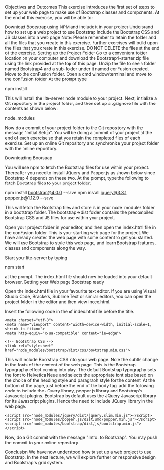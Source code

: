 Objectives and Outcomes
This exercise introduces the first set of steps to set up your web page to make use of Bootstrap classes and components. At the end of this exercise, you will be able to:

Download Bootstrap using NPM and include it in your project
Understand how to set up a web project to use Bootstrap
Include the Bootstrap CSS and JS classes into a web page
Note: Please remember to retain the folder and all the files that you create in this exercise. Further exercises will build upon the files that you create in this exercise. DO NOT DELETE the files at the end of the exercise.
Setting up the Project Folder
Go to a convenient folder location on your computer and download the Bootstrap4-starter.zip file using the link provided at the top of this page.
Unzip the file to see a folder named Bootstrap4 and a sub-folder under it named conFusion created. Move to the conFusion folder.
Open a cmd window/terminal and move to the conFusion folder.
At the prompt type


npm install


This will install the lite-server node module to your project.
Next, initialize a Git repository in the project folder, and then set up a .gitignore file with the contents as shown below:

node_modules


Now do a commit of your project folder to the Git repository with the message "Initial Setup". You will be doing a commit of your project at the end of each exercise so that you retain the completed files of each exercise.
Set up an online Git repository and synchronize your project folder with the online repository.

Downloading Bootstrap

You will use npm to fetch the Bootstrap files for use within your project. Thereafter you need to install JQuery and Popper.js as shown below since Bootstrap 4 depends on these two. At the prompt, type the following to fetch Bootstrap files to your project folder:


npm install bootstrap@4.0.0 --save
npm install jquery@3.3.1 popper.js@1.12.9 --save



This will fetch the Bootstrap files and store is in your node_modules folder in a bootstrap folder. The bootstrap->dist folder contains the precompiled Bootstrap CSS and JS files for use within your project.

Open your project folder in your editor, and then open the index.html file in the conFusion folder. This is your starting web page for the project. We have already created the web page with some content to get you started. We will use Bootstrap to style this web page, and learn Bootstrap features, classes and components along the way.

Start your lite-server by typing 

npm start 

at the prompt. The index.html file should now be loaded into your default browser.
Getting your Web page Bootstrap ready

Open the index.html file in your favourite text editor. If you are using Visual Studio Code, Brackets, Sublime Text or similar editors, you can open the project folder in the editor and then view index.html.

Insert the following code in the <head> of index.html file before the title.


<!-- Required meta tags always come first -->
    <meta charset="utf-8">
    <meta name="viewport" content="width=device-width, initial-scale=1, shrink-to-fit=no">
    <meta http-equiv="x-ua-compatible" content="ie=edge">

    <!-- Bootstrap CSS -->
    <link rel="stylesheet" href="node_modules/bootstrap/dist/css/bootstrap.min.css">


This will include Bootstrap CSS into your web page. Note the subtle change in the fonts of the content of the web page. This is the Bootstrap typography effect coming into play. The default Bootstrap typography sets the font to Helvetica Neue and selects the appropriate font size based on the choice of the heading style and paragraph style for the content.
At the bottom of the page, just before the end of the body tag, add the following code to include the JQuery library, popper.js library and Bootstrap's Javascript plugins. Bootstrap by default uses the JQuery Javascript library for its Javascript plugins. Hence the need to include JQuery library in the web page.



 <!-- jQuery first, then Popper.js, then Bootstrap JS. -->
    <script src="node_modules/jquery/dist/jquery.slim.min.js"></script>
    <script src="node_modules/popper.js/dist/umd/popper.min.js"></script>
    <script src="node_modules/bootstrap/dist/js/bootstrap.min.js"></script>



Now, do a Git commit with the message "Intro. to Bootstrap". You may push the commit to your online repository.

Conclusion
We have now understood how to set up a web project to use Bootstrap. In the next lecture, we will explore further on responsive design and Bootstrap's grid system.
